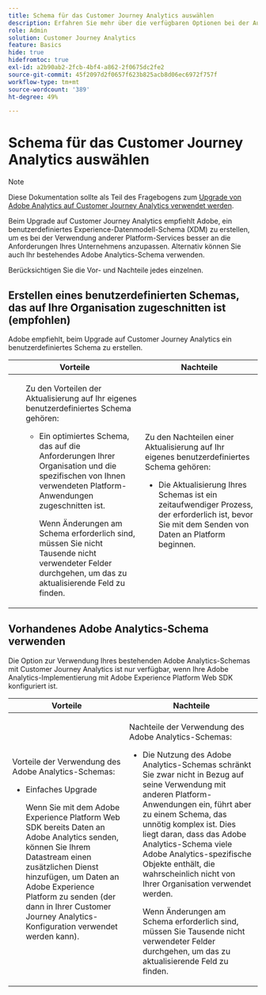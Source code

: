 ```yaml
---
title: Schema für das Customer Journey Analytics auswählen
description: Erfahren Sie mehr über die verfügbaren Optionen bei der Auswahl eines Schemas für das Customer Journey Analytics und die Vor- und Nachteile jedes einzelnen Schemas
role: Admin
solution: Customer Journey Analytics
feature: Basics
hide: true
hidefromtoc: true
exl-id: a2b90ab2-2fcb-4bf4-a862-2f0675dc2fe2
source-git-commit: 45f2097d2f0657f623b825acb8d06ec6972f757f
workflow-type: tm+mt
source-wordcount: '389'
ht-degree: 49%

---
```


# Schema für das Customer Journey Analytics auswählen

>[!NOTE]
>
>Diese Dokumentation sollte als Teil des Fragebogens zum [Upgrade von Adobe Analytics auf Customer Journey Analytics verwendet werden](https://gigazelle.github.io/cja-ttv/).

<!-- this page exists as the "Learn more" link in the info icons for the options "I am comfortable using my Adobe Analytics schema as a basis" and "I want to use a schema tailored to my organization" -->

Beim Upgrade auf Customer Journey Analytics empfiehlt Adobe, ein benutzerdefiniertes Experience-Datenmodell-Schema (XDM) zu erstellen, um es bei der Verwendung anderer Platform-Services besser an die Anforderungen Ihres Unternehmens anzupassen. Alternativ können Sie auch Ihr bestehendes Adobe Analytics-Schema verwenden.

Berücksichtigen Sie die Vor- und Nachteile jedes einzelnen.

## Erstellen eines benutzerdefinierten Schemas, das auf Ihre Organisation zugeschnitten ist (empfohlen)

Adobe empfiehlt, beim Upgrade auf Customer Journey Analytics ein benutzerdefiniertes Schema zu erstellen.

| Vorteile | Nachteile |
|----------|---------|
| <ul><p>Zu den Vorteilen der Aktualisierung auf Ihr eigenes benutzerdefiniertes Schema gehören:</p><ul><li>Ein optimiertes Schema, das auf die Anforderungen Ihrer Organisation und die spezifischen von Ihnen verwendeten Platform-Anwendungen zugeschnitten ist.</li><p>Wenn Änderungen am Schema erforderlich sind, müssen Sie nicht Tausende nicht verwendeter Felder durchgehen, um das zu aktualisierende Feld zu finden.</p></ul> | <p>Zu den Nachteilen einer Aktualisierung auf Ihr eigenes benutzerdefiniertes Schema gehören:</p><ul><li>Die Aktualisierung Ihres Schemas ist ein zeitaufwendiger Prozess, der erforderlich ist, bevor Sie mit dem Senden von Daten an Platform beginnen.</li></ul> |

## Vorhandenes Adobe Analytics-Schema verwenden

Die Option zur Verwendung Ihres bestehenden Adobe Analytics-Schemas mit Customer Journey Analytics ist nur verfügbar, wenn Ihre Adobe Analytics-Implementierung mit Adobe Experience Platform Web SDK konfiguriert ist. <!-- correct? Or can you do this with an AppMeasurement implementation?-->

| Vorteile | Nachteile |
|----------|---------|
| <p>Vorteile der Verwendung des Adobe Analytics-Schemas:</p><ul><li>Einfaches Upgrade<p>Wenn Sie mit dem Adobe Experience Platform Web SDK bereits Daten an Adobe Analytics senden, können Sie Ihrem Datastream einen zusätzlichen Dienst hinzufügen, um Daten an Adobe Experience Platform zu senden (der dann in Ihrer Customer Journey Analytics-Konfiguration verwendet werden kann).</p></li></ul> | <p>Nachteile der Verwendung des Adobe Analytics-Schemas:</p><ul><li>Die Nutzung des Adobe Analytics-Schemas schränkt Sie zwar nicht in Bezug auf seine Verwendung mit anderen Platform-Anwendungen ein, führt aber zu einem Schema, das unnötig komplex ist. Dies liegt daran, dass das Adobe Analytics-Schema viele Adobe Analytics-spezifische Objekte enthält, die wahrscheinlich nicht von Ihrer Organisation verwendet werden.<p>Wenn Änderungen am Schema erforderlich sind, müssen Sie Tausende nicht verwendeter Felder durchgehen, um das zu aktualisierende Feld zu finden.</p></li></ul> |




<!-- Not sure about any of this: 

If you plan to use your Adobe Analytics schema, the following steps are required:

For Adobe Analytics implementations using AppMeasurement:

1. Datastream mapping

For Adobe Analytics implementations using the Web SDK:

1. 



the upgrade steps provided by the [Adobe Analytics to Customer Journey Analytics upgrade questionnaire](https://gigazelle.github.io/cja-ttv/).

If you want to create an XDM schema to use with Customer Journey Analytics, continue with [Create an XDM schema to use with Customer Journey Analytics](/help/getting-started/cja-upgrade/cja-upgrade-schema-create.md).


Tags: (All 3 require data prep mapping. Would need to go into the datastream and map every single field to its appropriate place in XDM. Because whenever you use the data object, it always requires mapping. If you send something in the data object and it doesn't get mapped, the it is permanently lost and can't be recovered.)

1. Shim - Intercepts and instead of sending data to a report suite, it sends it to a Data View. (Data object)

1. Russ special - convert current implementation to a Web SDK implementation - put everything in the data object. 

1. Plop entire data layer into the data object and send that to the datastream. (not documented. Might be the Web SDK docs.)

-->

